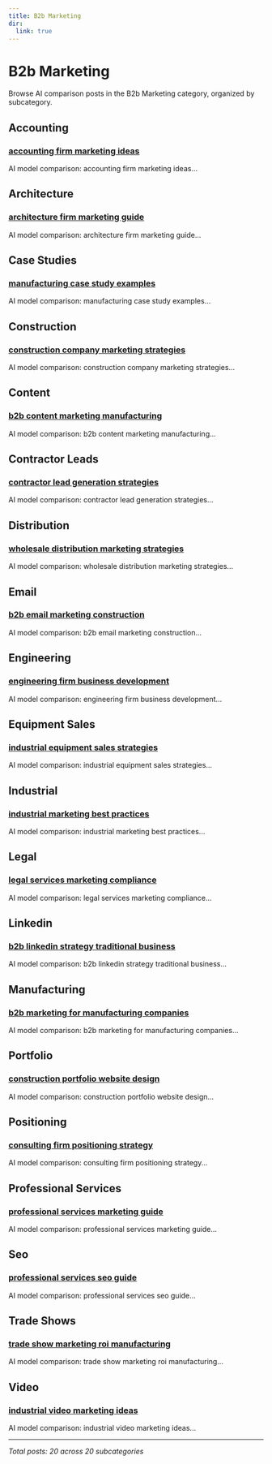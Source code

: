 ```yaml
---
title: B2b Marketing
dir:
  link: true
---
```


# B2b Marketing

Browse AI comparison posts in the B2b Marketing category, organized by subcategory.

## Accounting

### [accounting firm marketing ideas](accounting/deepseek-vs-gemini-vs-mistral-accounting-8670.md)

AI model comparison: accounting firm marketing ideas...

## Architecture

### [architecture firm marketing guide](architecture/claude-vs-gemini-vs-mistral-architecture-1376.md)

AI model comparison: architecture firm marketing guide...

## Case Studies

### [manufacturing case study examples](case-studies/gemini-vs-grok-vs-mistral-case-studies-8816.md)

AI model comparison: manufacturing case study examples...

## Construction

### [construction company marketing strategies](construction/chatgpt-vs-deepseek-vs-gemini-construction-4625.md)

AI model comparison: construction company marketing strategies...

## Content

### [b2b content marketing manufacturing](content/chatgpt-vs-deepseek-vs-grok-content-9114.md)

AI model comparison: b2b content marketing manufacturing...

## Contractor Leads

### [contractor lead generation strategies](contractor-leads/chatgpt-vs-gemini-vs-mistral-contractor-leads-9664.md)

AI model comparison: contractor lead generation strategies...

## Distribution

### [wholesale distribution marketing strategies](distribution/chatgpt-vs-deepseek-vs-gemini-distribution-8207.md)

AI model comparison: wholesale distribution marketing strategies...

## Email

### [b2b email marketing construction](email/deepseek-vs-gemini-vs-grok-email-6530.md)

AI model comparison: b2b email marketing construction...

## Engineering

### [engineering firm business development](engineering/chatgpt-vs-gemini-vs-grok-engineering-7069.md)

AI model comparison: engineering firm business development...

## Equipment Sales

### [industrial equipment sales strategies](equipment-sales/chatgpt-vs-deepseek-vs-gemini-equipment-sales-4921.md)

AI model comparison: industrial equipment sales strategies...

## Industrial

### [industrial marketing best practices](industrial/chatgpt-vs-gemini-vs-mistral-industrial-3000.md)

AI model comparison: industrial marketing best practices...

## Legal

### [legal services marketing compliance](legal/claude-vs-gemini-vs-mistral-legal-8899.md)

AI model comparison: legal services marketing compliance...

## Linkedin

### [b2b linkedin strategy traditional business](linkedin/claude-vs-deepseek-vs-grok-linkedin-5926.md)

AI model comparison: b2b linkedin strategy traditional business...

## Manufacturing

### [b2b marketing for manufacturing companies](manufacturing/chatgpt-vs-gemini-vs-mistral-manufacturing-6839.md)

AI model comparison: b2b marketing for manufacturing companies...

## Portfolio

### [construction portfolio website design](portfolio/chatgpt-vs-gemini-vs-mistral-portfolio-4177.md)

AI model comparison: construction portfolio website design...

## Positioning

### [consulting firm positioning strategy](positioning/claude-vs-gemini-vs-grok-positioning-2799.md)

AI model comparison: consulting firm positioning strategy...

## Professional Services

### [professional services marketing guide](professional-services/chatgpt-vs-claude-vs-mistral-professional-services-2509.md)

AI model comparison: professional services marketing guide...

## Seo

### [professional services seo guide](seo/chatgpt-vs-gemini-vs-grok-seo-8064.md)

AI model comparison: professional services seo guide...

## Trade Shows

### [trade show marketing roi manufacturing](trade-shows/chatgpt-vs-deepseek-vs-gemini-trade-shows-4954.md)

AI model comparison: trade show marketing roi manufacturing...

## Video

### [industrial video marketing ideas](video/chatgpt-vs-gemini-vs-mistral-video-1757.md)

AI model comparison: industrial video marketing ideas...

---

*Total posts: 20 across 20 subcategories*
